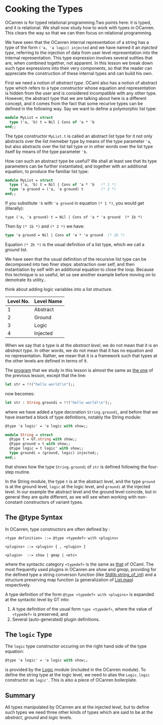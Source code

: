 # Cooking the Types 

OCanren is for typed relational programming.Two points here: it is typed, and it is relational.
We shall now study how to work with types in OCanren. This clears the way so that we
can then focus on relational programming.

We have seen that the OCanren internal representation of a string has a type of the form
`('a, 'a logic) injected` and we have named it an _injected type_, referring to the injection
of data from user level representation into the internal representation. This type expression
involves several sutlties that are, when
combined together, not apparent. In this lesson we break down such type expressions into
their very components, so that the reader can appreciate the construction of these internal types
and can build his own. 

First  we need a notion of _abstract type_. OCaml also has a notion of abstract type
which refers to a type constructor whose equation and representation is hidden from the user and is
considered incompatible with any other type. However, the abstract type that we are talking about here
is a different concept, and it comes from the fact that some recurive types can be defined in the following way.
Say we want to define a polymorphic list type:
```ocaml
module MyList = struct
  type ('a, 'b) t = Nil | Cons of 'a * 'b 
end;;
```
The type constructor `MyList.t` is called an abstract list type for it not only abstracts over the list memeber type
 by means of the type parameter `'a`,  but also abstracts over the list tail type or in other words over the list type
 itself  by means of the type parameter `'b`. 

How can such an abstract type be useful?  We shall at least see that its type parameters can be further instantiated,
and together with an additional equation, to produce the familiar list type: 
```ocaml
module MyList = struct
  type ('a, 'b) t = Nil | Cons of 'a * 'b   (* 1 *)
  type 'a ground = ('a, 'a ground) t        (* 2 *)
end;;
```
If you substitute `'b` with `'a ground` in equation `(* 1 *)`, you would get (literally):
```
type ('a, 'a ground) t = Nil | Cons of 'a * 'a ground  (* 1b *)
```
Then by `(* 1b *)` and `(* 2 *)` we have:
```ocaml
type 'a ground = Nil | Cons of 'a * 'a ground  (* 2b *)
```
Equation `(* 2b *)` is the usual definition of a list type, which we call a _ground_ list.

We have seen that the usual definition of the recursive list type can be decomposed into two finer steps: abstraction
over self, and then instantiation by self with an additional equation to close the loop. Because this
technique is so useful, let us see another example before moving on to demotrate its utility..


think about adding logic variables into a list structure.  





Level No. | Level Name
--        |--
1         | Abstract
2         | Ground
3         | Logic
4         | Injected



When we say that a type is at the _abstract level_, we do not mean that it is an _abstract type_.
In other words, we do not mean that it has no equation and no representation. Rather, we mean that
it is a framework such that types at the other levels are defined in terms of it.




The [program](hello2.ml) that we study in this lesson is almost the
same as [the one](../helloWorld/hello.ml) of the previous lesson, except that the line:
```ocaml
let str = !!("hello world!\n");;
```
now becomes:
```ocaml
let str : String.groundi = !!("hello world!\n");;
```
where we have added a type decoration `String.groundi`, and before that we have inserted a block
of type definitions, notably the String module:
```ocaml
@type 'a logic' = 'a logic with show;;

module String = struct
  @type t = GT.string with show;;
  @type ground = t with show;;
  @type logic = t logic' with show;;
  type groundi = (ground, logic) injected;;
end;;
```
that shows how the type `String.groundi` of `str` is defined following the four-step routine.

In the String
module, the type `t` is at the abstract level, and the type `ground` is at the ground level,
`logic` at the logic level, and `groundi` at the injected level. In our example the abstract level
and the ground level coincide, but in general they are quite different, as we will see when working
with non-constant constructors of variant types.  

## The @type Syntax

In OCanren, type constructors are often defined by :
```
<type definition> ::= @type <typedef> with <plugins>

<plugins> ::= <plugin> { , <plugin> }

<plugin>  ::= show | gmap | <etc>
```
where the syntactic category `<typedef>` is the same as
[that](https://ocaml.org/releases/4.11/htmlman/typedecl.html) of OCaml. The most frequently used plugins
in OCanren are _show_ and _gmap_, providing for the defined type a string converson function
(like [Stdlib.string_of_int](https://ocaml.org/releases/4.11/htmlman/libref/Stdlib.html)) and
a structure preserving map function 
(a generalization of  [List.map](https://ocaml.org/releases/4.11/htmlman/libref/List.html))  respectively.


A type definition of the form `@type <typedef> with <plugins>` is expanded at the syntactic level
by GT into:
1) A type definition of the usual form `type <typedef>`, where the value of `<typedef>` is preserved, and
1) Several (auto-generated) plugin definitions.

## The `logic` Type

The `logic` type constructor occuring on the right hand side of the type equation:
```ocaml
@type 'a logic' = 'a logic with show;;
```
is provided by the
[Logic](../../Installation/ocanren/src/core/Logic.mli#L21) module
(included in the OCanren module). To define the string type at the logic level,
we need to alias the `Logic.logic` constructor as `logic'`. This is also a piece
of OCanren boilerplate.

## Summary

All types manipulated by OCanren are at the injected level, but to define such types
we need three other kinds of types which are said to be at the
_abstract_, _ground_ and _logic_ levels. 